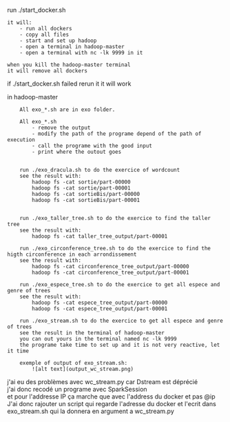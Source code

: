 
run ./start_docker.sh
```
it will:
    - run all dockers
    - copy all files
    - start and set up hadoop
    - open a terminal in hadoop-master
    - open a terminal with nc -lk 9999 in it 

when you kill the hadoop-master terminal 
it will remove all dockers
```
if ./start_docker.sh failed rerun it it will work


in hadoop-master 
```
    All exo_*.sh are in exo folder.

    All exo_*.sh 
        - remove the output
        - modify the path of the programe depend of the path of execution
        - call the programe with the good input  
        - print where the outout goes


    run ./exo_dracula.sh to do the exercice of wordcount
    see the result with:
        hadoop fs -cat sortie/part-00000
        hadoop fs -cat sortie/part-00001
        hadoop fs -cat sortieBis/part-00000
        hadoop fs -cat sortieBis/part-00001


    run ./exo_taller_tree.sh to do the exercice to find the taller tree
    see the result with:
        hadoop fs -cat taller_tree_output/part-00001

    run ./exo_circonference_tree.sh to do the exercice to find the higth circonference in each arrondissement
    see the result with:
        hadoop fs -cat circonference_tree_output/part-00000
        hadoop fs -cat circonference_tree_output/part-00001

    run ./exo_espece_tree.sh to do the exercice to get all espece and genre of trees
    see the result with:
        hadoop fs -cat espece_tree_output/part-00000
        hadoop fs -cat espece_tree_output/part-00001

    run ./exo_stream.sh to do the exercice to get all espece and genre of trees
    see the result in the terminal of hadoop-master
    you can out yours in the terminal named nc -lk 9999
    the programe take time to set up and it is not very reactive, let it time

    exemple of output of exo_stream.sh:  
        ![alt text](output_wc_stream.png)

```

j'ai eu des problèmes avec wc_stream.py car Dstream est déprécié  
j'ai donc recodé un programe avec SparkSession  
et pour l'addresse IP ça marche que avec l'address du docker et pas @ip  
J'ai donc rajouter un script qui regarde l'adresse du docker et l'ecrit dans exo_stream.sh qui la donnera en argument a wc_stream.py  

